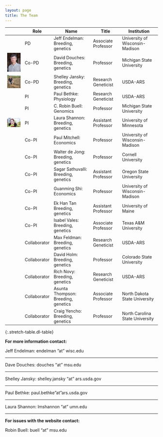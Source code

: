 ```yaml
---
layout: page
title: The Team
---
```



| | Role | Name | Title | Institution |
| --- | --- | --- | --- |--- |
| | PD | Jeff Endelman: Breeding, genetics | Associate Professor | University of Wisconsin-Madison
|![dave][Dave] | Co-PD | David Douches: Breeding, genetics | Professor | Michigan State University
| ![shelly][Shelley]| Co-PD | Shelley Jansky: Breeding, genetics | Research Geneticist | USDA-ARS
| | PI | Paul Bethke: Physiology | Research Geneticist | USDA-ARS
| | PI | C. Robin Buell: Genomics | Professor | Michigan State University
|![laura][Laura]| PI | Laura Shannon: Breeding, genetics | Assistant Professor | University of Minnesota
| | Co-PI | Paul Mitchell: Economics | Professor | University of Wisconsin-Madison
| | Co-PI | Walter de Jong: Breeding, genetics | Professor | Cornell University
| | Co-PI | Sagar Sathuvalli: Breeding, genetics | Assistant Professor | Oregon State University
| | Co-PI | Guanming Shi: Economics | Professor | University of Wisconsin-Madison
| | Co-PI | Ek Han Tan Breeding, genetics | Assistant Professor | University of Maine
| | Co-PI | Isabel Vales: Breeding, genetics | Associate Professor | Texas A&M University
| | Collaborator | Max Feldman: Breeding, genetics | Research Geneticist | USDA-ARS
| | Collaborator | David Holm: Breeding, genetics | Professor | Colorado State University
| | Collaborator | Rich Novy: Breeding, genetics | Research Geneticist | USDA-ARS
| | Collaborator | Asunta Thompson: Breeding, genetics | Associate Professor | North Dakota State University
| | Collaborator | Craig Yencho: Breeding, genetics | Professor | North Carolina State University
{:.stretch-table.dl-table}


**For more information contact:**

Jeff Endelman: endelman ”at” wisc.edu

***
Dave Douches: douches “at” msu.edu

***
Shelley Jansky: shelley.jansky “at” ars.usda.gov

***
Paul Bethke: paul.bethke”at”ars.usda.gov

***
Laura Shannon: lmshannon “at” umn.edu

***

**For issues with the website contact:**

Robin Buell: buell “at” msu.edu


[Shelley]: /Shelley_Jansky.jpg
[Dave]: /Dave_Douches3.jpeg
[Laura]: /Laura_Shannon.png
